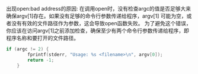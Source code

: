 出现open:bad address的原因:
在调用open时，没有检查argc的值是否足够大来确保argv[1]存在。如果没有足够的命令行参数传递给程序，argv[1] 可能为空，或者没有有效的文件路径作为参数，这会导致open函数失败。
为了避免这个错误，你应该在访问argv[1]之前添加检查，确保至少有两个命令行参数传递给程序，即程序名称和要打开的文件路径。
```c
if (argc != 2) {
        fprintf(stderr, "Usage: %s <filename>\n", argv[0]);
        return -1;
    }
```
